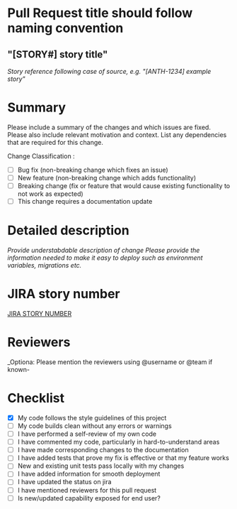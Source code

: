 # Pull Request title should follow naming convention 
## "[STORY#] story title" 
_Story reference following case of source, e.g. "[ANTH-1234] example story"_

# Summary 

Please include a summary of the changes and which issues are fixed. 
Please also include relevant motivation and context. 
List any dependencies that are required for this change.

Change Classification :
 - [ ] Bug fix (non-breaking change which fixes an issue)
 - [ ] New feature (non-breaking change which adds functionality)
 - [ ] Breaking change (fix or feature that would cause existing functionality to not work as expected)
 - [ ] This change requires a documentation update

# Detailed description

_Provide understabdable description of change_
_Please provide the information needed to make it easy to deploy such as environment variables, migrations etc._

# JIRA story number 

[JIRA STORY NUMBER](https://atos-global.atlassian.net/browse/JIRA_STORY_NUMBER)

# Reviewers
_Optiona: Please mention the reviewers using @username or @team if known-

# Checklist
 - [x] My code follows the style guidelines of this project
 - [ ] My code builds clean without any errors or warnings
 - [ ] I have performed a self-review of my own code
 - [ ] I have commented my code, particularly in hard-to-understand areas
 - [ ] I have made corresponding changes to the documentation
 - [ ] I have added tests that prove my fix is effective or that my feature works
 - [ ] New and existing unit tests pass locally with my changes
 - [ ] I have added information for smooth deployment
 - [ ] I have updated the status on jira
 - [ ] I have mentioned reviewers for this pull request
 - [ ] Is new/updated capability exposed for end user?

